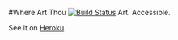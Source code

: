 #Where Art Thou
[![Build Status](https://travis-ci.org/AmandaWalter/WhereArtThou.svg?branch=master)](https://travis-ci.org/AmandaWalter/WhereArtThou)
Art. Accessible.

See it on [Heroku](http://whereartthou.herokuapp.com/)
